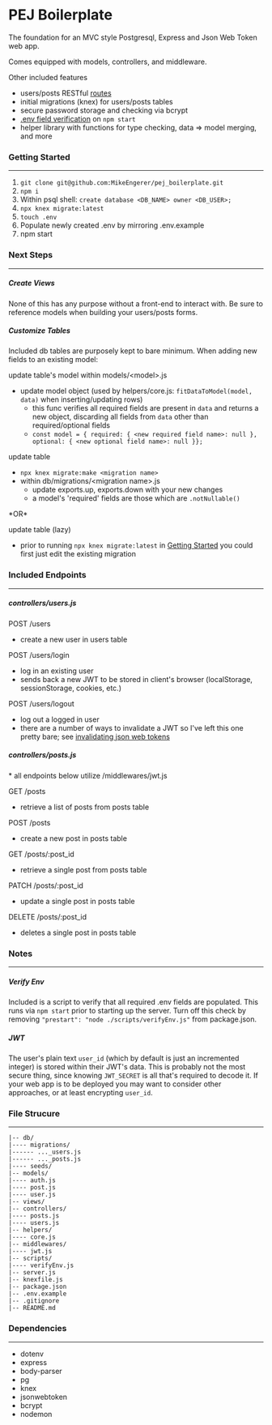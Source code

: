 # PEJ Boilerplate

The foundation for an MVC style Postgresql, Express and Json Web Token web app. 

Comes equipped with models, controllers, and middleware.

Other included features
- users/posts RESTful [routes](#included-endpoints)
- initial migrations (knex) for users/posts tables
- secure password storage and checking via bcrypt
- [.env field verification](#verify-env) on ```npm start``` 
- helper library with functions for type checking, data => model merging, and more

### Getting Started
---

1. ```git clone git@github.com:MikeEngerer/pej_boilerplate.git```
2. ```npm i``` 
3. Within psql shell: ```create database <DB_NAME> owner <DB_USER>;```
4. ```npx knex migrate:latest``` 
5. ```touch .env```
6. Populate newly created .env by mirroring .env.example
7. npm start

### Next Steps
---

##### Create Views

None of this has any purpose without a front-end to interact with. Be sure to reference models when building your users/posts forms.

##### Customize Tables

Included db tables are purposely kept to bare minimum. When adding new fields to an existing model:

update table's model within models/\<model\>.js
- update model object (used by helpers/core.js: ```fitDataToModel(model, data)``` when inserting/updating rows)
  - this func verifies all required fields are present in ```data``` and returns a new object, discarding all fields from ```data``` other than required/optional fields
  - ```const model = { required: { <new required field name>: null }, optional: { <new optional field name>: null }}; ```

update table
- ```npx knex migrate:make <migration name>```
- within db/migrations/\<migration name\>.js
  - update exports.up, exports.down with your new changes
  - a model's 'required' fields are those which are ```.notNullable()```

\*OR\*

update table (lazy)
- prior to running ```npx knex migrate:latest``` in [Getting Started](#getting-started) you could first just edit the existing migration

### Included Endpoints
---

##### controllers/users.js

POST /users
  - create a new user in users table

POST /users/login 
- log in an existing user
- sends back a new JWT to be stored in client's browser (localStorage, sessionStorage, cookies, etc.)

POST /users/logout 
- log out a logged in user
- there are a number of ways to invalidate a JWT so I've left this one pretty bare; see [invalidating json web tokens](https://stackoverflow.com/questions/21978658/invalidating-json-web-tokens)

##### controllers/posts.js

\* all endpoints below utilize /middlewares/jwt.js

GET /posts
- retrieve a list of posts from posts table

POST /posts
- create a new post in posts table

GET /posts/:post_id
-  retrieve a single post from posts table

PATCH /posts/:post_id 
- update a single post in posts table

DELETE /posts/:post_id
- deletes a single post in posts table

### Notes
---

##### Verify Env

Included is a script to verify that all required .env fields are populated. This runs via ```npm start``` prior to starting up the server. Turn off this check by removing ```"prestart": "node ./scripts/verifyEnv.js"``` from package.json.

##### JWT

The user's plain text ```user_id``` (which by default is just an incremented integer) is stored within their JWT's data. This is probably not the most secure thing, since knowing ```JWT_SECRET``` is all that's required to decode it. If your web app is to be deployed you may want to consider other approaches, or at least encrypting ```user_id```.

### File Strucure
---

```
|-- db/
|---- migrations/
|------ ..._users.js
|------ ..._posts.js
|---- seeds/
|-- models/
|---- auth.js
|---- post.js
|---- user.js
|-- views/
|-- controllers/
|---- posts.js
|---- users.js
|-- helpers/
|---- core.js
|-- middlewares/
|---- jwt.js
|-- scripts/
|---- verifyEnv.js
|-- server.js
|-- knexfile.js
|-- package.json
|-- .env.example
|-- .gitignore
|-- README.md

```

### Dependencies
---

* dotenv
* express
* body-parser
* pg
* knex
* jsonwebtoken
* bcrypt
* nodemon